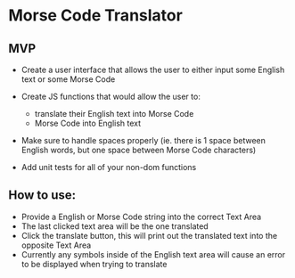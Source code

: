 # Morse Code Translator

## MVP

- Create a user interface that allows the user to either input some English text or some Morse Code

- Create JS functions that would allow the user to:

  - translate their English text into Morse Code
  - Morse Code into English text

- Make sure to handle spaces properly (ie. there is 1 space between English words, but one space between Morse Code characters)

- Add unit tests for all of your non-dom functions

## How to use:

- Provide a English or Morse Code string into the correct Text Area
- The last clicked text area will be the one translated
- Click the translate button, this will print out the translated text into the opposite Text Area
- Currently any symbols inside of the English text area will cause an error to be displayed when trying to translate

